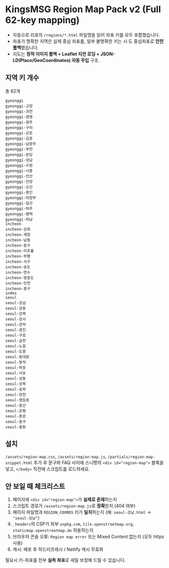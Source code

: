 # KingsMSG Region Map Pack v2 (Full 62-key mapping)

- 자동으로 리포의 `/regions/*.html` 파일명을 읽어 좌표 키를 모두 포함했습니다.
- 좌표가 명확한 지역은 실제 중심 좌표를, 일부 불명확한 키는 시·도 중심좌표로 **안전 폴백**했습니다.
- 지도는 **정적 이미지 폴백 + Leaflet 지연 로딩 + JSON-LD(Place/GeoCoordinates) 자동 주입** 구조.

## 지역 키 개수
총 62개
```
gyeonggi
gyeonggi-고양
gyeonggi-과천
gyeonggi-광명
gyeonggi-광주
gyeonggi-구리
gyeonggi-군포
gyeonggi-김포
gyeonggi-남양주
gyeonggi-부천
gyeonggi-분당
gyeonggi-성남
gyeonggi-수원
gyeonggi-시흥
gyeonggi-안산
gyeonggi-안양
gyeonggi-오산
gyeonggi-용인
gyeonggi-의정부
gyeonggi-일산
gyeonggi-파주
gyeonggi-평택
gyeonggi-하남
incheon
incheon-강화
incheon-계양
incheon-남동
incheon-동구
incheon-미추홀
incheon-부평
incheon-서구
incheon-송도
incheon-연수
incheon-영종도
incheon-인천
incheon-중구
index
seoul
seoul-강남
seoul-강동
seoul-강북
seoul-강서
seoul-관악
seoul-광진
seoul-구로
seoul-금천
seoul-노원
seoul-도봉
seoul-동대문
seoul-동작
seoul-마포
seoul-서초
seoul-성동
seoul-성북
seoul-송파
seoul-양천
seoul-영등포
seoul-용산
seoul-은평
seoul-종로
seoul-중구
seoul-중랑
```

## 설치
`/assets/region-map.css`, `/assets/region-map.js`, `/partials/region-map-snippet.html` 추가 후
문구와 FAQ 사이에 스니펫의 `<div id="region-map">` 블록을 넣고,
`</body>` 직전에 스크립트를 로드하세요.

## 안 보일 때 체크리스트
1) 페이지에 `<div id="region-map">`가 **실제로 존재**하는지
2) 스크립트 경로가 `/assets/region-map.js`로 **정확**한지 (404 여부)
3) 페이지 파일명과 `REGION_COORDS` 키가 **일치**하는지 (예: `seoul-강남.html` → `"seoul-강남"`)
4) `_headers`의 CSP가 외부 `unpkg.com`, `tile.openstreetmap.org`, `staticmap.openstreetmap.de` 허용하는지
5) 브라우저 콘솔 오류: `Region map error` 또는 Mixed Content 없는지 (모두 https 사용)
6) 캐시: 배포 후 하드리프레시 / Netlify 캐시 무효화

필요시 키-좌표를 전부 **실측 좌표**로 세밀 보정해 드릴 수 있습니다.
